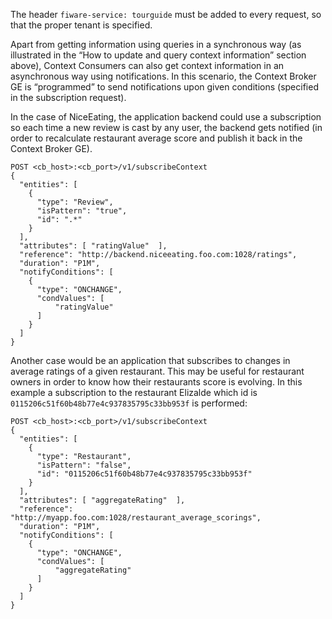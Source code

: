 The header `fiware-service: tourguide` must be added to every request, so that the proper tenant is specified.

Apart from getting information using queries in a synchronous way (as
illustrated in the “How to update and query context information” section
above), Context Consumers can also get context information in an
asynchronous way using notifications. In this scenario, the Context
Broker GE is “programmed” to send notifications upon given conditions
(specified in the subscription request).

In the case of NiceEating, the application backend could use a
subscription so each time a new review is cast by any user, the backend
gets notified (in order to recalculate restaurant average score and
publish it back in the Context Broker GE).

    POST <cb_host>:<cb_port>/v1/subscribeContext
    {
      "entities": [
        {
          "type": "Review",
          "isPattern": "true",
          "id": ".*"
        }
      ],
      "attributes": [ "ratingValue"  ],
      "reference": "http://backend.niceeating.foo.com:1028/ratings",
      "duration": "P1M",
      "notifyConditions": [
        {
          "type": "ONCHANGE",
          "condValues": [
              "ratingValue"
          ]
        }
      ]
    }

Another case would be an application that subscribes to changes in
average ratings of a given restaurant. This may be useful for restaurant
owners in order to know how their restaurants score is evolving. In this example a subscription to the restaurant Elizalde which id is `0115206c51f60b48b77e4c937835795c33bb953f` is performed:
  
    POST <cb_host>:<cb_port>/v1/subscribeContext
    {
      "entities": [
        {
          "type": "Restaurant",
          "isPattern": "false",
          "id": "0115206c51f60b48b77e4c937835795c33bb953f"
        }
      ],
      "attributes": [ "aggregateRating"  ],
      "reference": "http://myapp.foo.com:1028/restaurant_average_scorings",
      "duration": "P1M",
      "notifyConditions": [
        {
          "type": "ONCHANGE",
          "condValues": [
              "aggregateRating"
          ]
        }
      ]
    }

 
